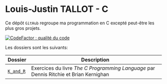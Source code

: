 # Louis-Justin TALLOT - C

Ce dépôt `GitHub` regroupe ma programmation en C excepté peut-être les plus gros projets.

[![CodeFactor : qualité du code](https://www.codefactor.io/repository/github/louisjustintallot/c/badge)](https://www.codefactor.io/repository/github/louisjustintallot/c)

Les dossiers sont les suivants:

| Dossier                                                                 | Description                                                                           |
| ----------------------------------------------------------------------- | ------------------------------------------------------------------------------------- |
| [`K_and_R`](https://github.com/LouisJustinTALLOT/C/tree/master/K_and_R) | Exercices du livre _The C Programming Language_ par Dennis Ritchie et Brian Kernighan |
